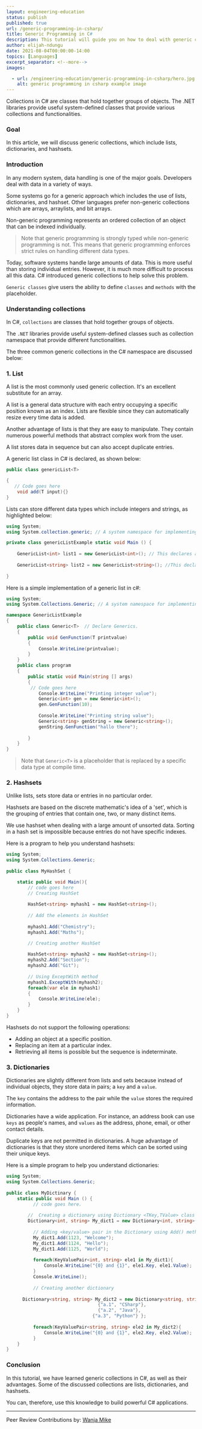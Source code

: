 ```yaml
---
layout: engineering-education
status: publish
published: true
url: /generic-programming-in-csharp/
title: Generic Programming in C#
description: This tutorial will guide you on how to deal with generic collections in C#. Some of the generic collections that will be discussed include lists, dictionaries, and hashsets.
author: elijah-ndungu
date: 2021-08-04T00:00:00-14:00
topics: [Languages]
excerpt_separator: <!--more-->
images:

  - url: /engineering-education/generic-programming-in-csharp/hero.jpg
    alt: generic programming in csharp example image
---
```

Collections in C# are classes that hold together groups of objects. The .NET libraries provide useful system-defined classes that provide various collections and functionalities.
<!--more-->
### Goal
In this article, we will discuss generic collections, which include lists, dictionaries, and hashsets.

### Introduction
In any modern system, data handling is one of the major goals. Developers deal with data in a variety of ways.

Some systems go for a generic approach which includes the use of lists, dictionaries, and hashset. Other languages prefer non-generic collections which are arrays, arraylists, and bit arrays.

Non-generic programming represents an ordered collection of an object that can be indexed individually.

> Note that generic programming is strongly typed while non-generic programming is not. This means that generic programming enforces strict rules on handling different data types.

Today, software systems handle large amounts of data. This is more useful than storing individual entries. However, it is much more difficult to process all this data. C# introduced generic collections to help solve this problem. 

`Generic classes` give users the ability to define `classes` and `methods` with the placeholder.

### Understanding collections
In C#, `collections` are classes that hold together groups of objects. 

The `.NET` libraries provide useful system-defined classes such as collection namespace that provide different functionalities.

The three common generic collections in the C# namespace are discussed below:

### 1. List
A list is the most commonly used generic collection. It's an excellent substitute for an array.

A list is a general data structure with each entry occupying a specific position known as an index. Lists are flexible since they can automatically resize every time data is added.

Another advantage of lists is that they are easy to manipulate. They contain numerous powerful methods that abstract complex work from the user. 
 
A list stores data in sequence but can also accept duplicate entries.

A generic list class in C# is declared, as shown below:

```c#
public class genericList<T>

{
   // Code goes here 
    void add(T input){}
}
```

Lists can store different data types which include integers and strings, as highlighted below:

```c#
using System;
using System.collection.generic; // A system namespace for implementing generic lists.

private class genericListExample static void Main () {
   
    GenericList<int> list1 = new GenericList<int>(); // This declares a list of type int.
    
    GenericList<string> list2 = new GenericList<string>(); //This declares a list of type string.
     
}

```

Here is a simple implementation of a generic list in c#:

```c#
using System;
using System.Collections.Generic; // A system namespace for implementing generic lists.

namespace GenericListExample
{
    public class Generic<T>  // Declare Generics.
    {
        public void GenFunction(T printvalue)
        {
            Console.WriteLine(printvalue);
        }
    }
    public class program
    {
        public static void Main(string [] args)
        {
         // Code goes here 
            Console.WriteLine("Printing integer value");
            Generic<int> gen = new Generic<int>();
            gen.GenFunction(10);
            
            Console.WriteLine("Printing string value");
            Generic<string> genString = new Generic<string>();
            genString.GenFunction("hallo there");
            
        }
    }
}
```

> Note that `Generic<T>` is a placeholder that is replaced by a specific data type at compile time.

### 2. Hashsets
Unlike lists, sets store data or entries in no particular order. 

Hashsets are based on the discrete mathematic's idea of a 'set', which is the grouping of entries that contain one, two, or many distinct items. 

We use hashset when dealing with a large amount of unsorted data. Sorting in a hash set is impossible because entries do not have specific indexes.

Here is a program to help you understand hashsets:

```c#
using System;
using System.Collections.Generic;
  
public class MyHashSet {

    static public void Main(){
        // code goes here
        // Creating HashSet
     
        HashSet<string> myhash1 = new HashSet<string>();
  
        // Add the elements in HashSet
  
        myhash1.Add("Chemistry");
        myhash1.Add("Maths");

        // Creating another HashSet
     
        HashSet<string> myhash2 = new HashSet<string>();
        myhash2.Add("Section");
        myhash2.Add("Git");
   
        // Using ExceptWith method
        myhash1.ExceptWith(myhash2);
        foreach(var ele in myhash1)
        {
            Console.WriteLine(ele);
        }
    }
}
```

Hashsets do not support the following operations:
- Adding an object at a specific position.
- Replacing an item at a particular index.
- Retrieving all items is possible but the sequence is indeterminate.

### 3. Dictionaries
Dictionaries are slightly different from lists and sets because instead of individual objects, they store data in pairs; a `key` and a `value`.

The `key` contains the address to the pair while the `value` stores the required information.

Dictionaries have a wide application. For instance, an address book can use `keys` as people's names, and `values` as the address, phone, email, or other contact details.

Duplicate keys are not permitted in dictionaries. A huge advantage of dictionaries is that they store unordered items which can be sorted using their unique keys. 

Here is a simple program to help you understand dictionaries:

```c#
using System;
using System.Collections.Generic;  
  
public class MyDictinary {
    static public void Main () {
          // code goes here.
      
        //  Creating a dictionary using Dictionary <TKey,TValue> class
        Dictionary<int, string> My_dict1 = new Dictionary<int, string>(); 
            
          // Adding <key/value> pair in the Dictionary using Add() method
          My_dict1.Add(1123, "Welcome");
          My_dict1.Add(1124, "Hello");
          My_dict1.Add(1125, "World");
            
          foreach(KeyValuePair<int, string> ele1 in My_dict1){
              Console.WriteLine("{0} and {1}", ele1.Key, ele1.Value);
          }
          Console.WriteLine();
            
          // Creating another dictionary
 
      Dictionary<string, string> My_dict2 = new Dictionary<string, string>(){
                                  {"a.1", "CSharp"},
                                  {"a.2", "Java"},
                                {"a.3", "Python"} }; 
           
          foreach(KeyValuePair<string, string> ele2 in My_dict2){
              Console.WriteLine("{0} and {1}", ele2.Key, ele2.Value);
          }
    }
}
```

### Conclusion
In this tutorial, we have learned generic collections in C#, as well as their advantages. Some of the discussed collections are lists, dictionaries, and hashsets. 

You can, therefore, use this knowledge to build powerful C# applications.

---
Peer Review Contributions by: [Wanja Mike](/engineering-education/content/authors/michael-barasa/)